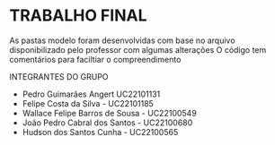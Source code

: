 # TRABALHO FINAL

As pastas modelo foram desenvolvidas com base no arquivo disponibilizado pelo professor com algumas alterações
O código tem comentários para faciltiar o compreendimento

INTEGRANTES DO GRUPO

- Pedro Guimarães Angert UC22101131
- Felipe Costa da Silva - UC22101185
- Wallace Felipe Barros de Sousa - UC22100549
- João Pedro Cabral dos Santos - UC22100680
- Hudson dos Santos Cunha - UC22100565

